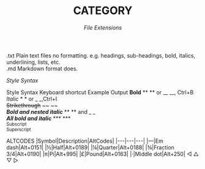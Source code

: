 <header>

<!--
  <<< Author notes: Course header >>>

-->

# CATEGORY

_File Extensions_
</header>

.txt Plain text files no formatting. e.g. headings, sub-headings, bold, italics, underlining, lists, etc.<br>
.md Markdown format does.

_Style Syntax_
</header>

Style	Syntax	Keyboard shortcut	Example	Output
**Bold**	** ** or __ __, Ctrl+B<br>
*Italic*	* * or _ _,Ctrl+I<br>
~~Strikethrough~~	~~ ~~<br>
**_Bold and nested italic_** ** ** and _ _<br>
***All bold and italic***	*** ***<br>
<sub>Subscript</sub>	<sub> </sub><br>
<sup>Superscript</sup>	<sup> </sup><br>

ALTCODES
|Symbol|Description|AltCodes|
|---|---|---|
|—|Em dash|Alt+0151|
|½|Half|Alt+0189|
|¼|Quarter|Alt+0188|
|¾|Fraction 3/4|Alt+0190|
|π|Pi|Alt+995|
|£|Pound|Alt+0163|
|·|Middle dot|Alt+250|
◁ △ ▽ ▷
